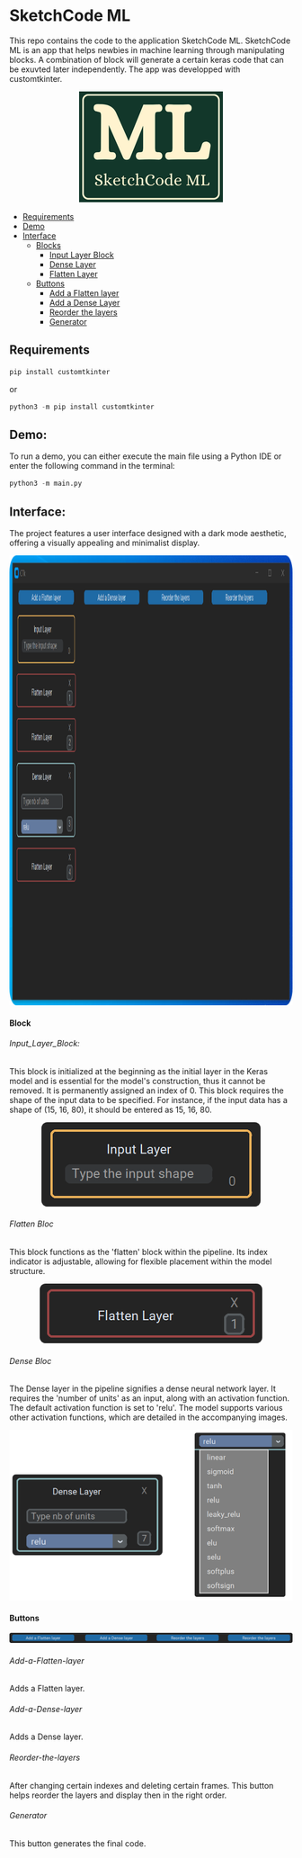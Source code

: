 # SketchCode ML

This repo contains the code to the application SketchCode ML.
SketchCode ML is an app that helps newbies in machine learning through manipulating blocks. A combination of block will generate a certain keras code that can be exuvted later independently.
The app was developped with customtkinter.

<p align="center">
  <img src="https://github.com/oussama-hammami/SketchCodeML/blob/main/img/Logo.png">
</p>


* [Requirements](#requirements)
* [Demo](#demo)
* [Interface](#interface)
    * [Blocks](#blocks)
        * [Input Layer Block](#input_layer_block)
        * [Dense Layer](#dense_layer)
        * [Flatten Layer](#flatten_layer)
    * [Buttons](#Buttons)
        * [Add a Flatten layer](#Add-a-Flatten-layer)
        * [Add a Dense Layer](#Add-a-Dense-Layer)
        * [Reorder the layers](#Reorder-the-layers)
        * [Generator](#generator)

## Requirements
```python
pip install customtkinter
```
or
```python
python3 -m pip install customtkinter
```
## Demo:
To run a demo, you can either execute the main file using a Python IDE or enter the following command in the terminal:
```python
python3 -m main.py
```



## Interface:

The project features a user interface designed with a dark mode aesthetic, offering a visually appealing and minimalist display.

<p align="center">
  <img src="https://github.com/oussama-hammami/SketchCodeML/blob/main/img/Interfac.PNG" width = "800" height = "800">
</p>

#### Block
###### Input_Layer_Block:
This block is initialized at the beginning as the initial layer in the Keras model and is essential for the model's construction, thus it cannot be removed. It is permanently assigned an index of 0. This block requires the shape of the input data to be specified. For instance, if the input data has a shape of (15, 16, 80), it should be entered as 15, 16, 80.

<p align="center">
  <img src="https://github.com/oussama-hammami/SketchCodeML/blob/main/img/Input.PNG" >
</p>

###### Flatten Bloc
This block functions as the 'flatten' block within the pipeline. Its index indicator is adjustable, allowing for flexible placement within the model structure.

<p align="center">
  <img src="https://github.com/oussama-hammami/SketchCodeML/blob/main/img/Flatten.PNG">
</p>

###### Dense Bloc
The Dense layer in the pipeline signifies a dense neural network layer. It requires the 'number of units' as an input, along with an activation function. The default activation function is set to 'relu'. The model supports various other activation functions, which are detailed in the accompanying images.

<p align="center">
  <img src="https://github.com/oussama-hammami/SketchCodeML/blob/main/img/Dense.PNG" >

</p>

#### Buttons 

<p align="center">
  <img src="https://github.com/oussama-hammami/SketchCodeML/blob/main/img/Buttons.PNG">
</p>

###### Add-a-Flatten-layer
Adds a Flatten layer.

###### Add-a-Dense-layer
Adds a Dense layer.

###### Reorder-the-layers
After changing certain indexes and deleting certain frames. This button helps reorder the layers and display then in the right order.

###### Generator
This button generates the final code.














        
  



